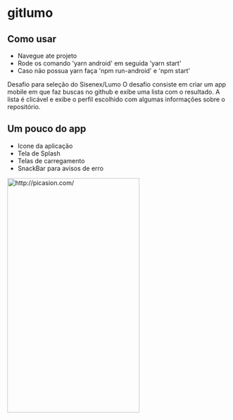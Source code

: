 # gitlumo
<h2>Como usar</h2>
<ul> 
  <li>Navegue ate projeto</li>
  <li>Rode os comando 'yarn android' em seguida 'yarn start'</li>
  <li>Caso não possua yarn faça 'npm run-android' e 'npm start'</li>
</ul>

Desafio para seleção do Sisenex/Lumo
O desafio consiste em criar um app mobile em que faz buscas no github e exibe uma lista com o resultado. A lista é clicável e exibe o perfil escolhido com algumas informações sobre o repositório.

<h2>Um pouco do app</h2>
<ul> 
  <li>Icone da aplicação</li>
   <li>Tela de Splash</li>
  <li>Telas de carregamento</li>
  <li>SnackBar para avisos de erro</li>
</ul>
<a href="http://picasion.com/"><img src="http://i.picasion.com/pic89/31820cbb833a85d52f6059e31a049e67.gif" width="300" height="533" border="0" alt="http://picasion.com/" /></a><br />
